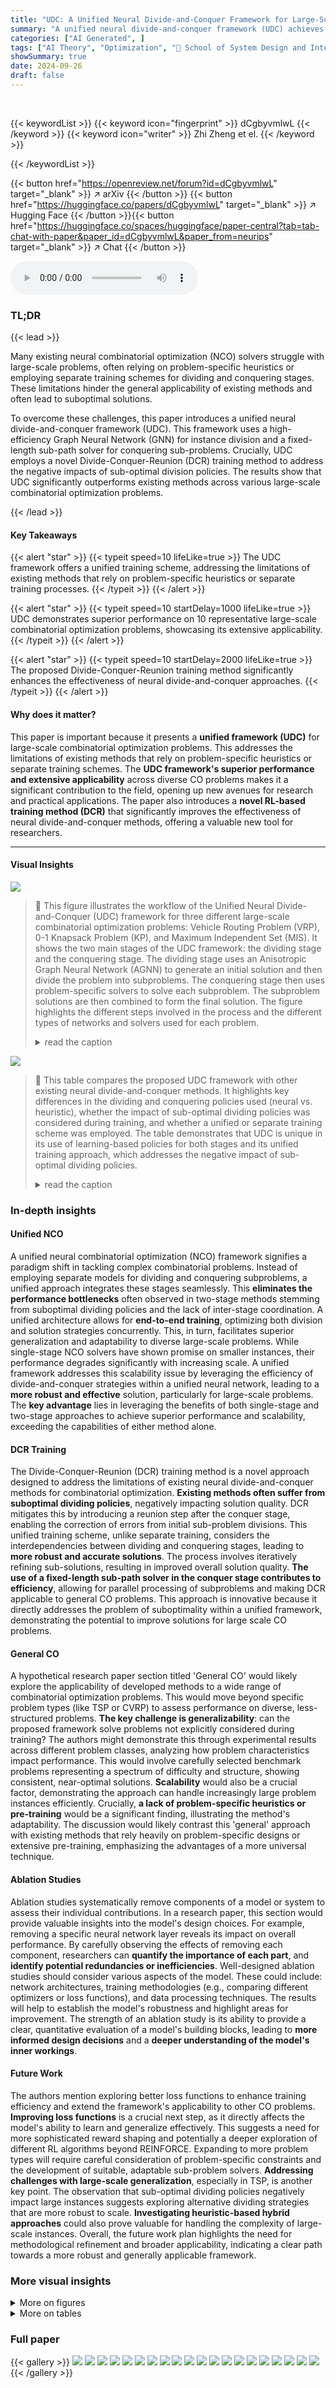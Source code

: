 ```yaml
---
title: "UDC: A Unified Neural Divide-and-Conquer Framework for Large-Scale Combinatorial Optimization Problems"
summary: "A unified neural divide-and-conquer framework (UDC) achieves superior performance on large-scale combinatorial optimization problems by employing a novel Divide-Conquer-Reunion training method and a h..."
categories: ["AI Generated", ]
tags: ["AI Theory", "Optimization", "🏢 School of System Design and Intelligent Manufacturing, Southern University of Science and Technology",]
showSummary: true
date: 2024-09-26
draft: false
---
```


<br>

{{< keywordList >}}
{{< keyword icon="fingerprint" >}} dCgbyvmlwL {{< /keyword >}}
{{< keyword icon="writer" >}} Zhi Zheng et el. {{< /keyword >}}
 
{{< /keywordList >}}

{{< button href="https://openreview.net/forum?id=dCgbyvmlwL" target="_blank" >}}
↗ arXiv
{{< /button >}}
{{< button href="https://huggingface.co/papers/dCgbyvmlwL" target="_blank" >}}
↗ Hugging Face
{{< /button >}}{{< button href="https://huggingface.co/spaces/huggingface/paper-central?tab=tab-chat-with-paper&paper_id=dCgbyvmlwL&paper_from=neurips" target="_blank" >}}
↗ Chat
{{< /button >}}




<audio controls>
    <source src="https://ai-paper-reviewer.com/dCgbyvmlwL/podcast.wav" type="audio/wav">
    Your browser does not support the audio element.
</audio>


### TL;DR


{{< lead >}}

Many existing neural combinatorial optimization (NCO) solvers struggle with large-scale problems, often relying on problem-specific heuristics or employing separate training schemes for dividing and conquering stages.  These limitations hinder the general applicability of existing methods and often lead to suboptimal solutions. 



To overcome these challenges, this paper introduces a unified neural divide-and-conquer framework (UDC).  This framework uses a high-efficiency Graph Neural Network (GNN) for instance division and a fixed-length sub-path solver for conquering sub-problems.  Crucially, UDC employs a novel Divide-Conquer-Reunion (DCR) training method to address the negative impacts of sub-optimal division policies.  The results show that UDC significantly outperforms existing methods across various large-scale combinatorial optimization problems.

{{< /lead >}}


#### Key Takeaways

{{< alert "star" >}}
{{< typeit speed=10 lifeLike=true >}} The UDC framework offers a unified training scheme, addressing the limitations of existing methods that rely on problem-specific heuristics or separate training processes. {{< /typeit >}}
{{< /alert >}}

{{< alert "star" >}}
{{< typeit speed=10 startDelay=1000 lifeLike=true >}} UDC demonstrates superior performance on 10 representative large-scale combinatorial optimization problems, showcasing its extensive applicability. {{< /typeit >}}
{{< /alert >}}

{{< alert "star" >}}
{{< typeit speed=10 startDelay=2000 lifeLike=true >}} The proposed Divide-Conquer-Reunion training method significantly enhances the effectiveness of neural divide-and-conquer approaches. {{< /typeit >}}
{{< /alert >}}

#### Why does it matter?
This paper is important because it presents a **unified framework (UDC)** for large-scale combinatorial optimization problems. This addresses the limitations of existing methods that rely on problem-specific heuristics or separate training schemes. The **UDC framework's superior performance and extensive applicability** across diverse CO problems makes it a significant contribution to the field, opening up new avenues for research and practical applications.  The paper also introduces a **novel RL-based training method (DCR)** that significantly improves the effectiveness of neural divide-and-conquer methods, offering a valuable new tool for researchers.

------
#### Visual Insights



![](https://ai-paper-reviewer.com/dCgbyvmlwL/figures_3_1.jpg)

> 🔼 This figure illustrates the workflow of the Unified Neural Divide-and-Conquer (UDC) framework for three different large-scale combinatorial optimization problems: Vehicle Routing Problem (VRP), 0-1 Knapsack Problem (KP), and Maximum Independent Set (MIS).  It shows the two main stages of the UDC framework: the dividing stage and the conquering stage.  The dividing stage uses an Anisotropic Graph Neural Network (AGNN) to generate an initial solution and then divide the problem into subproblems.  The conquering stage then uses problem-specific solvers to solve each subproblem.  The subproblem solutions are then combined to form the final solution.  The figure highlights the different steps involved in the process and the different types of networks and solvers used for each problem.
> <details>
> <summary>read the caption</summary>
> Figure 1: The solving process of the proposed UDC on large-scale VRP, 0-1 Knapsack Problem (KP), and Maximum Independent Set (MIS).
> </details>





![](https://ai-paper-reviewer.com/dCgbyvmlwL/tables_1_1.jpg)

> 🔼 This table compares the proposed UDC framework with other existing neural divide-and-conquer methods.  It highlights key differences in the dividing and conquering policies used (neural vs. heuristic), whether the impact of sub-optimal dividing policies was considered during training, and whether a unified or separate training scheme was employed. The table demonstrates that UDC is unique in its use of learning-based policies for both stages and its unified training approach, which addresses the negative impact of sub-optimal dividing policies.
> <details>
> <summary>read the caption</summary>
> Table 1: Comparison between our UDC and the other existing neural divide-and-conquer methods. The proposed UDC utilizes learning-based policies in both the dividing and conquering stages. Moreover, UDC is the first to achieve a superior unified training scheme by considering the negative impact of sub-optimal dividing policies on solution generation.
> </details>





### In-depth insights


#### Unified NCO
A unified neural combinatorial optimization (NCO) framework signifies a paradigm shift in tackling complex combinatorial problems.  Instead of employing separate models for dividing and conquering subproblems, a unified approach integrates these stages seamlessly. This **eliminates the performance bottlenecks** often observed in two-stage methods stemming from suboptimal dividing policies and the lack of inter-stage coordination.  A unified architecture allows for **end-to-end training**, optimizing both division and solution strategies concurrently. This, in turn, facilitates superior generalization and adaptability to diverse large-scale problems. While single-stage NCO solvers have shown promise on smaller instances, their performance degrades significantly with increasing scale.  A unified framework addresses this scalability issue by leveraging the efficiency of divide-and-conquer strategies within a unified neural network, leading to a **more robust and effective** solution, particularly for large-scale problems.  The **key advantage** lies in leveraging the benefits of both single-stage and two-stage approaches to achieve superior performance and scalability, exceeding the capabilities of either method alone.

#### DCR Training
The Divide-Conquer-Reunion (DCR) training method is a novel approach designed to address the limitations of existing neural divide-and-conquer methods for combinatorial optimization.  **Existing methods often suffer from suboptimal dividing policies**, negatively impacting solution quality. DCR mitigates this by introducing a reunion step after the conquer stage, enabling the correction of errors from initial sub-problem divisions. This unified training scheme, unlike separate training, considers the interdependencies between dividing and conquering stages, leading to **more robust and accurate solutions**. The process involves iteratively refining sub-solutions, resulting in improved overall solution quality.  **The use of a fixed-length sub-path solver in the conquer stage contributes to efficiency**, allowing for parallel processing of subproblems and making DCR applicable to general CO problems.  This approach is innovative because it directly addresses the problem of suboptimality within a unified framework, demonstrating the potential to improve solutions for large scale CO problems.

#### General CO
A hypothetical research paper section titled 'General CO' would likely explore the applicability of developed methods to a wide range of combinatorial optimization problems.  This would move beyond specific problem types (like TSP or CVRP) to assess performance on diverse, less-structured problems.  **The key challenge is generalizability**: can the proposed framework solve problems not explicitly considered during training?  The authors might demonstrate this through experimental results across different problem classes, analyzing how problem characteristics impact performance.  This would involve carefully selected benchmark problems representing a spectrum of difficulty and structure, showing consistent, near-optimal solutions. **Scalability** would also be a crucial factor, demonstrating the approach can handle increasingly large problem instances efficiently.  Crucially, **a lack of problem-specific heuristics or pre-training** would be a significant finding, illustrating the method's adaptability.  The discussion would likely contrast this 'general' approach with existing methods that rely heavily on problem-specific designs or extensive pre-training, emphasizing the advantages of a more universal technique.

#### Ablation Studies
Ablation studies systematically remove components of a model or system to assess their individual contributions.  In a research paper, this section would provide valuable insights into the model's design choices. For example, removing a specific neural network layer reveals its impact on overall performance. By carefully observing the effects of removing each component, researchers can **quantify the importance of each part**, and **identify potential redundancies or inefficiencies**.  Well-designed ablation studies should consider various aspects of the model.  These could include: network architectures, training methodologies (e.g., comparing different optimizers or loss functions), and data processing techniques. The results will help to establish the model's robustness and highlight areas for improvement. The strength of an ablation study is its ability to provide a clear, quantitative evaluation of a model's building blocks, leading to **more informed design decisions** and a **deeper understanding of the model's inner workings**.

#### Future Work
The authors mention exploring better loss functions to enhance training efficiency and extend the framework's applicability to other CO problems.  **Improving loss functions** is a crucial next step, as it directly affects the model's ability to learn and generalize effectively.  This suggests a need for more sophisticated reward shaping and potentially a deeper exploration of different RL algorithms beyond REINFORCE. Expanding to more problem types will require careful consideration of problem-specific constraints and the development of suitable, adaptable sub-problem solvers.  **Addressing challenges with large-scale generalization**, especially in TSP, is another key point. The observation that sub-optimal dividing policies negatively impact large instances suggests exploring alternative dividing strategies that are more robust to scale.  **Investigating heuristic-based hybrid approaches** could also prove valuable for handling the complexity of large-scale instances.  Overall, the future work plan highlights the need for methodological refinement and broader applicability, indicating a clear path towards a more robust and generally applicable framework.


### More visual insights

<details>
<summary>More on figures
</summary>


![](https://ai-paper-reviewer.com/dCgbyvmlwL/figures_8_1.jpg)

> 🔼 This figure shows the training curves for three different training schemes for UDC: Unified Training (UDC), Pre-train + Joint Training, and Pre-train + Train Dividing.  The unified training scheme shows significantly better convergence and lower objective function values compared to the other two schemes, especially on larger instances (TSP1000). This highlights the benefits of the UDC framework's unified training approach in achieving better performance compared to the separate training approaches used in other existing neural divide-and-conquer methods.
> <details>
> <summary>read the caption</summary>
> Figure 3: Training curves of UDC variants with different training schemes.
> </details>



![](https://ai-paper-reviewer.com/dCgbyvmlwL/figures_16_1.jpg)

> 🔼 This figure illustrates the overall framework of the UDC model in solving three different large-scale combinatorial optimization problems: Vehicle Routing Problem (VRP), 0-1 Knapsack Problem (KP), and Maximum Independent Set (MIS).  The dividing stage utilizes an Anisotropic Graph Neural Network (AGNN) to generate an initial solution, which is then used to decompose the problem into subproblems in the conquering stage.  The conquering stage employs appropriate constructive neural solvers (such as AGNN for MIS problems) to solve each subproblem. Finally, the solutions from each subproblem are merged to obtain a final solution to the original large-scale problem. The figure highlights the different components of the UDC framework and how they interact to solve different types of combinatorial optimization problems.  It showcases the versatility of the UDC framework, which doesn't rely on problem-specific heuristics.
> <details>
> <summary>read the caption</summary>
> Figure 1: The solving process of the proposed UDC on large-scale VRP, 0-1 Knapsack Problem (KP), and Maximum Independent Set (MIS).
> </details>



![](https://ai-paper-reviewer.com/dCgbyvmlwL/figures_30_1.jpg)

> 🔼 This figure illustrates the overall process of the proposed Unified Neural Divide-and-Conquer (UDC) framework for solving three different large-scale combinatorial optimization problems: Vehicle Routing Problem (VRP), 0-1 Knapsack Problem (KP), and Maximum Independent Set (MIS).  The figure shows the two-stage process (dividing and conquering) and the sub-problem preparation steps that are involved in each problem.  It highlights that UDC uses a heatmap-based solver with an Anisotropic Graph Neural Network (AGNN) for the dividing stage and problem-specific constructive neural solvers for the conquering stage.  The figure also shows how the sub-problems are prepared for each problem, taking into account the specific constraints and characteristics of each problem.  The use of a unified training scheme is implied by the figure's depiction of the overall process.
> <details>
> <summary>read the caption</summary>
> Figure 1: The solving process of the proposed UDC on large-scale VRP, 0-1 Knapsack Problem (KP), and Maximum Independent Set (MIS).
> </details>



![](https://ai-paper-reviewer.com/dCgbyvmlwL/figures_32_1.jpg)

> 🔼 This figure illustrates the overall pipeline of the UDC framework for solving three different large-scale combinatorial optimization problems: Vehicle Routing Problem (VRP), 0-1 Knapsack Problem (KP), and Maximum Independent Set (MIS).  Each problem is shown with its respective stages: dividing stage and conquering stage. The dividing stage uses an Anisotropic Graph Neural Network (AGNN) to generate an initial solution, which informs the decomposition of the original problem into smaller subproblems. The conquering stage then solves these subproblems using appropriate solvers (e.g., VRP solver, KP solver, MIS solver) before merging the results to obtain a final solution. The figure also highlights the use of a heatmap to represent the instance, the preparation of the subproblems to integrate problem-specific constraints, and the merging of subproblem solutions.  It visually demonstrates how the unified divide-and-conquer approach works across different problem types.
> <details>
> <summary>read the caption</summary>
> Figure 1: The solving process of the proposed UDC on large-scale VRP, 0-1 Knapsack Problem (KP), and Maximum Independent Set (MIS).
> </details>



![](https://ai-paper-reviewer.com/dCgbyvmlwL/figures_34_1.jpg)

> 🔼 This figure illustrates the workflow of the Unified Neural Divide-and-Conquer (UDC) framework for three different large-scale combinatorial optimization problems: Vehicle Routing Problem (VRP), 0-1 Knapsack Problem (KP), and Maximum Independent Set (MIS).  It shows how UDC utilizes a two-stage process: a dividing stage that employs an Anisotropic Graph Neural Network (AGNN) to decompose the problem into smaller, manageable subproblems, and a conquering stage that uses specialized solvers (e.g., AGNN for MIS, POMO or ICAM for VRPs) to solve these subproblems. The subproblem solutions are then merged to produce a final solution for the original large-scale problem. The figure provides a visual representation of the data flow and processing steps involved in each stage for each of the three problem types.
> <details>
> <summary>read the caption</summary>
> Figure 1: The solving process of the proposed UDC on large-scale VRP, 0-1 Knapsack Problem (KP), and Maximum Independent Set (MIS).
> </details>



![](https://ai-paper-reviewer.com/dCgbyvmlwL/figures_35_1.jpg)

> 🔼 This figure illustrates the workflow of the UDC framework for solving three different large-scale combinatorial optimization problems: Vehicle Routing Problem (VRP), 0-1 Knapsack Problem (KP), and Maximum Independent Set (MIS).  It shows how the UDC method, which is a two-stage approach, processes each problem. The first stage is the dividing stage, where the instance is divided into subproblems using an Anisotropic Graph Neural Network (AGNN). The second stage is the conquering stage, where each subproblem is solved using a suitable constructive neural solver (e.g., AGNN for MIS, POMO for VRPs, etc.). Finally, the solutions of the subproblems are merged to get the final solution for the original problem. The figure highlights the different steps involved in the process for each of the three problems, including sub-problem preparation, and emphasizes the overall architecture of UDC.
> <details>
> <summary>read the caption</summary>
> Figure 1: The solving process of the proposed UDC on large-scale VRP, 0-1 Knapsack Problem (KP), and Maximum Independent Set (MIS).
> </details>



![](https://ai-paper-reviewer.com/dCgbyvmlwL/figures_35_2.jpg)

> 🔼 This figure illustrates the workflow of the UDC framework applied to three different large-scale combinatorial optimization problems: Vehicle Routing Problem (VRP), 0-1 Knapsack Problem (KP), and Maximum Independent Set (MIS).  It shows how the UDC's two-stage approach, dividing and conquering, works in practice. The dividing stage uses an Anisotropic Graph Neural Network (AGNN) to decompose the problem into smaller subproblems.  The conquering stage then employs problem-specific solvers to find solutions for these subproblems. Finally, these sub-solutions are combined to produce the final solution. The figure highlights the differences in the subproblem generation and solution processes for the three problem types, emphasizing the framework's versatility and adaptability to various combinatorial optimization tasks.  Different colors and shapes represent various components of the solution process and sub-problems in the figure.
> <details>
> <summary>read the caption</summary>
> Figure 1: The solving process of the proposed UDC on large-scale VRP, 0-1 Knapsack Problem (KP), and Maximum Independent Set (MIS).
> </details>



![](https://ai-paper-reviewer.com/dCgbyvmlwL/figures_35_3.jpg)

> 🔼 This figure illustrates the workflow of the Unified Neural Divide-and-Conquer (UDC) framework for solving three different large-scale combinatorial optimization problems: Vehicle Routing Problem (VRP), 0-1 Knapsack Problem (KP), and Maximum Independent Set (MIS).  It shows the two main stages of UDC: the dividing stage and the conquering stage. The dividing stage uses an Anisotropic Graph Neural Network (AGNN) to decompose the original problem into smaller subproblems. The conquering stage employs appropriate solvers for each subproblem (AGNN for MIS, POMO or ICAM for VRPs, and a specific solver for KP).  The figure highlights the input, intermediate steps, and output for each problem, illustrating the iterative refinement of solutions through subproblem solving and merging.
> <details>
> <summary>read the caption</summary>
> Figure 1: The solving process of the proposed UDC on large-scale VRP, 0-1 Knapsack Problem (KP), and Maximum Independent Set (MIS).
> </details>



![](https://ai-paper-reviewer.com/dCgbyvmlwL/figures_35_4.jpg)

> 🔼 This figure illustrates the workflow of the proposed UDC framework for three different large-scale combinatorial optimization problems: Vehicle Routing Problem (VRP), 0-1 Knapsack Problem (KP), and Maximum Independent Set (MIS).  It shows the two main stages of the UDC approach: the dividing stage and the conquering stage. In the dividing stage, a heatmap-based method with an Anisotropic Graph Neural Network (AGNN) is used to generate an initial solution and divide the problem into subproblems.  The conquering stage then employs problem-specific constructive neural solvers (e.g., AGNN for MIS, POMO for VRPs) to solve the subproblems. The subproblem solutions are then merged to form a final solution for the original problem.  The figure highlights the different steps involved for each problem type and the interdependencies between the stages, such as how the initial solution from the dividing stage influences the subsequent subproblem generation in the conquering stage.
> <details>
> <summary>read the caption</summary>
> Figure 1: The solving process of the proposed UDC on large-scale VRP, 0-1 Knapsack Problem (KP), and Maximum Independent Set (MIS).
> </details>



![](https://ai-paper-reviewer.com/dCgbyvmlwL/figures_35_5.jpg)

> 🔼 This figure illustrates the workflow of the UDC framework across three different large-scale combinatorial optimization problems: Vehicle Routing Problem (VRP), 0-1 Knapsack Problem (KP), and Maximum Independent Set (MIS).  It shows how UDC's two-stage process (dividing and conquering) operates. The dividing stage uses an Anisotropic Graph Neural Network (AGNN) to decompose the original problem into subproblems, visualized by different colored sections of the graph. The conquering stage uses specialized solvers for each type of subproblem (VRP solver, KP solver, MIS solver) to find solutions for the subproblems.  Finally, the subproblem solutions are merged to obtain a solution for the original problem.  The figure highlights the key components of UDC, including the AGNN for dividing, the specialized solvers for conquering, and the final merging step.
> <details>
> <summary>read the caption</summary>
> Figure 1: The solving process of the proposed UDC on large-scale VRP, 0-1 Knapsack Problem (KP), and Maximum Independent Set (MIS).
> </details>



![](https://ai-paper-reviewer.com/dCgbyvmlwL/figures_35_6.jpg)

> 🔼 This figure illustrates the workflow of the UDC framework for three different large-scale combinatorial optimization problems: Vehicle Routing Problem (VRP), 0-1 Knapsack Problem (KP), and Maximum Independent Set (MIS).  It shows how UDC uses a two-stage process: a dividing stage using an Anisotropic Graph Neural Network (AGNN) to decompose the problem into subproblems, and a conquering stage employing problem-specific solvers (AGNN for MIS, POMO or ICAM for VRPs) to solve the subproblems. The subproblems are then merged into a final solution, and the process iterates with refinement.  Different visual elements are used to highlight the data representation and transformation at each stage.
> <details>
> <summary>read the caption</summary>
> Figure 1: The solving process of the proposed UDC on large-scale VRP, 0-1 Knapsack Problem (KP), and Maximum Independent Set (MIS).
> </details>



![](https://ai-paper-reviewer.com/dCgbyvmlwL/figures_36_1.jpg)

> 🔼 This figure visualizes the TSP solutions obtained by different methods on a random TSP instance. It shows the initial solution generated by the dividing stage of the UDC framework, the solutions after one and multiple rounds of conquering stages, and the optimal solution.  The colors in the initial solution and the first conquering stage subfigures represent the different subproblems generated by the dividing policy. The objective function (Obj.) values are provided for each solution, and the figure illustrates how UDC progressively refines its solution toward the optimal one by solving subproblems.
> <details>
> <summary>read the caption</summary>
> Figure 7: Visualization of TSP solutions on a random TSP instance, Obj. represents the objective function. The colors in subfigure (a)(b) represent sub-problems.
> </details>



</details>




<details>
<summary>More on tables
</summary>


![](https://ai-paper-reviewer.com/dCgbyvmlwL/tables_4_1.jpg)
> 🔼 This table compares the proposed UDC framework with other existing neural divide-and-conquer methods. It highlights key differences in dividing and conquering policies, how these methods handle the negative impact of suboptimal dividing policies, and whether they utilize unified or separate training schemes. The table demonstrates that UDC is unique in its use of learning-based policies in both stages and its unified training scheme which addresses the negative impacts of sub-optimal dividing policies, resulting in a superior solution generation approach.
> <details>
> <summary>read the caption</summary>
> Table 1: Comparison between our UDC and the other existing neural divide-and-conquer methods. The proposed UDC utilizes learning-based policies in both the dividing and conquering stages. Moreover, UDC is the first to achieve a superior unified training scheme by considering the negative impact of sub-optimal dividing policies on solution generation.
> </details>

![](https://ai-paper-reviewer.com/dCgbyvmlwL/tables_6_1.jpg)
> 🔼 This table compares the performance of various methods on solving TSP and CVRP problems of different sizes (500, 1000, and 2000 nodes).  It shows the objective function value (Obj.), the gap between the method's result and the best known result (Gap), and the time taken to solve each instance (Time).  The best overall performance for each problem size is highlighted in bold, and the best performing learning-based method is shaded.
> <details>
> <summary>read the caption</summary>
> Table 2: Objective function (Obj.), Gap to the best algorithm (Gap), and solving time (Time) on 500-node, 1,000-node, and 2,000-node TSP and CVRP. All TSP test sets and CVRP500 test sets contain 128 instances. CVRP1,000 and CVRP2,000 contain 100 instances (following the generation settings in [13]). The overall best performance is in bold and the best learning-based method is marked by shade.
> </details>

![](https://ai-paper-reviewer.com/dCgbyvmlwL/tables_7_1.jpg)
> 🔼 This table presents a comparison of the objective function values, gaps to the best-performing algorithm, and solution times for various methods on TSP and CVRP problems with 500, 1000, and 2000 nodes.  The best overall performance for each problem size is highlighted in bold, and the best-performing learning-based method is shaded.
> <details>
> <summary>read the caption</summary>
> Table 2: Objective function (Obj.), Gap to the best algorithm (Gap), and solving time (Time) on 500-node, 1,000-node, and 2,000-node TSP and CVRP. All TSP test sets and CVRP500 test sets contain 128 instances. CVRP1,000 and CVRP2,000 contain 100 instances (following the generation settings in [13]). The overall best performance is in bold and the best learning-based method is marked by shade.
> </details>

![](https://ai-paper-reviewer.com/dCgbyvmlwL/tables_8_1.jpg)
> 🔼 This table compares the proposed UDC framework with other existing neural divide-and-conquer methods.  It highlights key differences in their dividing and conquering policies, whether they consider the impact of sub-optimal dividing policies, and if they utilize a unified or separate training scheme. The table demonstrates that UDC is unique in its unified training approach and its consideration of sub-optimal dividing policies' effects.
> <details>
> <summary>read the caption</summary>
> Table 1: Comparison between our UDC and the other existing neural divide-and-conquer methods. The proposed UDC utilizes learning-based policies in both the dividing and conquering stages. Moreover, UDC is the first to achieve a superior unified training scheme by considering the negative impact of sub-optimal dividing policies on solution generation.
> </details>

![](https://ai-paper-reviewer.com/dCgbyvmlwL/tables_8_2.jpg)
> 🔼 This table compares the proposed UDC framework with other existing neural divide-and-conquer methods.  It highlights key differences in the dividing and conquering policies used (whether neural or heuristic), how these methods handle the negative impact of sub-optimal dividing policies, and whether they use a unified or separate training scheme for the two policies.  The table demonstrates that UDC is unique in its use of learning-based policies in both stages and its unified training approach.
> <details>
> <summary>read the caption</summary>
> Table 1: Comparison between our UDC and the other existing neural divide-and-conquer methods. The proposed UDC utilizes learning-based policies in both the dividing and conquering stages. Moreover, UDC is the first to achieve a superior unified training scheme by considering the negative impact of sub-optimal dividing policies on solution generation.
> </details>

![](https://ai-paper-reviewer.com/dCgbyvmlwL/tables_23_1.jpg)
> 🔼 This table compares the proposed UDC framework with other existing neural divide-and-conquer methods.  It highlights key differences in dividing and conquering policies (neural vs heuristic), whether the methods consider the impact of sub-optimal dividing policies, and whether the training of the two policies is unified or separate.  The table shows that UDC is unique in its use of learning-based policies for both stages and its unified training scheme that addresses the negative effects of suboptimal dividing.
> <details>
> <summary>read the caption</summary>
> Table 1: Comparison between our UDC and the other existing neural divide-and-conquer methods. The proposed UDC utilizes learning-based policies in both the dividing and conquering stages. Moreover, UDC is the first to achieve a superior unified training scheme by considering the negative impact of sub-optimal dividing policies on solution generation.
> </details>

![](https://ai-paper-reviewer.com/dCgbyvmlwL/tables_24_1.jpg)
> 🔼 This table compares the proposed UDC framework with other existing neural divide-and-conquer methods.  It highlights key differences in the dividing and conquering policies used (neural network-based or heuristic), whether the methods account for the negative impact of suboptimal dividing policies, and whether the training process is unified or separate.  The table shows that UDC uniquely utilizes learning-based policies in both stages and employs a unified training scheme, addressing limitations of prior methods.
> <details>
> <summary>read the caption</summary>
> Table 1: Comparison between our UDC and the other existing neural divide-and-conquer methods. The proposed UDC utilizes learning-based policies in both the dividing and conquering stages. Moreover, UDC is the first to achieve a superior unified training scheme by considering the negative impact of sub-optimal dividing policies on solution generation.
> </details>

![](https://ai-paper-reviewer.com/dCgbyvmlwL/tables_25_1.jpg)
> 🔼 This table presents a comparison of different methods for solving Traveling Salesperson Problem (TSP) and Capacitated Vehicle Routing Problem (CVRP) instances of varying sizes (500, 1000, and 2000 nodes).  The table shows the objective function value (Obj.), the gap between the obtained solution and the best-known solution (Gap), and the time taken to find the solution (Time). The best-performing method overall and the best-performing learning-based method for each problem size are highlighted.
> <details>
> <summary>read the caption</summary>
> Table 2: Objective function (Obj.), Gap to the best algorithm (Gap), and solving time (Time) on 500-node, 1,000-node, and 2,000-node TSP and CVRP. All TSP test sets and CVRP500 test sets contain 128 instances. CVRP1,000 and CVRP2,000 contain 100 instances (following the generation settings in [13]). The overall best performance is in bold and the best learning-based method is marked by shade.
> </details>

![](https://ai-paper-reviewer.com/dCgbyvmlwL/tables_25_2.jpg)
> 🔼 This table presents a comparison of the objective function values, gaps to the best-performing algorithm, and solving times for various methods on TSP and CVRP problems with 500, 1000, and 2000 nodes.  The best overall performance for each problem size is highlighted in bold, and the best-performing learning-based method is shaded. The table provides a quantitative assessment of the different methods' performance on large-scale combinatorial optimization problems.
> <details>
> <summary>read the caption</summary>
> Table 2: Objective function (Obj.), Gap to the best algorithm (Gap), and solving time (Time) on 500-node, 1,000-node, and 2,000-node TSP and CVRP. All TSP test sets and CVRP500 test sets contain 128 instances. CVRP1,000 and CVRP2,000 contain 100 instances (following the generation settings in [13]). The overall best performance is in bold and the best learning-based method is marked by shade.
> </details>

![](https://ai-paper-reviewer.com/dCgbyvmlwL/tables_26_1.jpg)
> 🔼 This table compares the proposed UDC framework with other existing neural divide-and-conquer methods.  It highlights key differences in their dividing and conquering policies (whether neural or heuristic-based), how they handle the impact of sub-optimal dividing policies (ignored or considered), and whether they use a unified or separate training scheme for the two policies. The table shows that UDC uniquely utilizes learning-based policies in both stages and employs a unified training scheme, addressing limitations of previous methods.
> <details>
> <summary>read the caption</summary>
> Table 1: Comparison between our UDC and the other existing neural divide-and-conquer methods. The proposed UDC utilizes learning-based policies in both the dividing and conquering stages. Moreover, UDC is the first to achieve a superior unified training scheme by considering the negative impact of sub-optimal dividing policies on solution generation.
> </details>

![](https://ai-paper-reviewer.com/dCgbyvmlwL/tables_26_2.jpg)
> 🔼 This table presents a comparison of the objective function values, gaps to the best-performing algorithm, and solving times for different methods on TSP and CVRP problems with varying numbers of nodes (500, 1000, and 2000).  The best overall performance for each metric is highlighted in bold, and the best-performing learning-based method is shaded.  The number of instances used in the testing is also provided.
> <details>
> <summary>read the caption</summary>
> Table 2: Objective function (Obj.), Gap to the best algorithm (Gap), and solving time (Time) on 500-node, 1,000-node, and 2,000-node TSP and CVRP. All TSP test sets and CVRP500 test sets contain 128 instances. CVRP1,000 and CVRP2,000 contain 100 instances (following the generation settings in [13]). The overall best performance is in bold and the best learning-based method is marked by shade.
> </details>

![](https://ai-paper-reviewer.com/dCgbyvmlwL/tables_27_1.jpg)
> 🔼 This table presents a comparison of different methods for solving TSP and CVRP problems with varying instance sizes (500, 1000, and 2000 nodes).  It shows the objective function value, the gap to the best-performing algorithm, and the solution time for each method.  The best overall performance and the best learning-based methods are highlighted.
> <details>
> <summary>read the caption</summary>
> Table 2: Objective function (Obj.), Gap to the best algorithm (Gap), and solving time (Time) on 500-node, 1,000-node, and 2,000-node TSP and CVRP. All TSP test sets and CVRP500 test sets contain 128 instances. CVRP1,000 and CVRP2,000 contain 100 instances (following the generation settings in [13]). The overall best performance is in bold and the best learning-based method is marked by shade.
> </details>

![](https://ai-paper-reviewer.com/dCgbyvmlwL/tables_27_2.jpg)
> 🔼 This table presents a comparison of different methods for solving TSP and CVRP problems of varying sizes (500, 1000, and 2000 nodes).  The metrics used for comparison include the objective function value (Obj.), the gap between the method's solution and the best-known solution (Gap), and the time taken to find the solution (Time).  The best overall performance and the best among learning-based methods are highlighted.
> <details>
> <summary>read the caption</summary>
> Table 2: Objective function (Obj.), Gap to the best algorithm (Gap), and solving time (Time) on 500-node, 1,000-node, and 2,000-node TSP and CVRP. All TSP test sets and CVRP500 test sets contain 128 instances. CVRP1,000 and CVRP2,000 contain 100 instances (following the generation settings in [13]). The overall best performance is in bold and the best learning-based method is marked by shade.
> </details>

![](https://ai-paper-reviewer.com/dCgbyvmlwL/tables_28_1.jpg)
> 🔼 This table presents a comparison of the objective function values, gaps to the best-performing algorithm, and solving times for various neural combinatorial optimization methods on TSP and CVRP problems with 500, 1000, and 2000 nodes.  The best overall performance for each metric is highlighted in bold, and the best-performing learning-based method is shaded. The table provides a quantitative assessment of the performance of different algorithms on increasingly larger problem sizes.
> <details>
> <summary>read the caption</summary>
> Table 2: Objective function (Obj.), Gap to the best algorithm (Gap), and solving time (Time) on 500-node, 1,000-node, and 2,000-node TSP and CVRP. All TSP test sets and CVRP500 test sets contain 128 instances. CVRP1,000 and CVRP2,000 contain 100 instances (following the generation settings in [13]). The overall best performance is in bold and the best learning-based method is marked by shade.
> </details>

![](https://ai-paper-reviewer.com/dCgbyvmlwL/tables_29_1.jpg)
> 🔼 This table presents a comparison of the objective function values, gaps to the best-performing algorithm, and solution times for different methods on TSP and CVRP problems with varying numbers of nodes (500, 1000, and 2000).  The best overall performance for each metric is highlighted in bold, and the best-performing learning-based method is shaded.
> <details>
> <summary>read the caption</summary>
> Table 2: Objective function (Obj.), Gap to the best algorithm (Gap), and solving time (Time) on 500-node, 1,000-node, and 2,000-node TSP and CVRP. All TSP test sets and CVRP500 test sets contain 128 instances. CVRP1,000 and CVRP2,000 contain 100 instances (following the generation settings in [13]). The overall best performance is in bold and the best learning-based method is marked by shade.
> </details>

![](https://ai-paper-reviewer.com/dCgbyvmlwL/tables_29_2.jpg)
> 🔼 This table presents a comparison of the objective function values, gaps to the best-performing algorithm, and solving times for different methods on TSP and CVRP problems with 500, 1000, and 2000 nodes.  The best overall performance for each problem size is highlighted in bold, and the best-performing learning-based method is shaded.
> <details>
> <summary>read the caption</summary>
> Table 2: Objective function (Obj.), Gap to the best algorithm (Gap), and solving time (Time) on 500-node, 1,000-node, and 2,000-node TSP and CVRP. All TSP test sets and CVRP500 test sets contain 128 instances. CVRP1,000 and CVRP2,000 contain 100 instances (following the generation settings in [13]). The overall best performance is in bold and the best learning-based method is marked by shade.
> </details>

![](https://ai-paper-reviewer.com/dCgbyvmlwL/tables_29_3.jpg)
> 🔼 This table presents a comparison of different methods for solving TSP and CVRP problems with varying sizes (500, 1000, and 2000 nodes).  It shows the objective function values, the gap between each method's solution and the optimal solution, and the time taken to find the solution.  The best performing method for each problem size is highlighted in bold, and the best-performing learning-based method is shaded.
> <details>
> <summary>read the caption</summary>
> Table 2: Objective function (Obj.), Gap to the best algorithm (Gap), and solving time (Time) on 500-node, 1,000-node, and 2,000-node TSP and CVRP. All TSP test sets and CVRP500 test sets contain 128 instances. CVRP1,000 and CVRP2,000 contain 100 instances (following the generation settings in [13]). The overall best performance is in bold and the best learning-based method is marked by shade.
> </details>

![](https://ai-paper-reviewer.com/dCgbyvmlwL/tables_31_1.jpg)
> 🔼 This table presents a comparison of different methods for solving TSP and CVRP problems with varying instance sizes (500, 1000, and 2000 nodes).  The results are shown in terms of objective function value, the gap to the best-performing algorithm, and the time taken to solve the problems.  The best overall performance and the best learning-based method for each problem and size are highlighted.
> <details>
> <summary>read the caption</summary>
> Table 2: Objective function (Obj.), Gap to the best algorithm (Gap), and solving time (Time) on 500-node, 1,000-node, and 2,000-node TSP and CVRP. All TSP test sets and CVRP500 test sets contain 128 instances. CVRP1,000 and CVRP2,000 contain 100 instances (following the generation settings in [13]). The overall best performance is in bold and the best learning-based method is marked by shade.
> </details>

![](https://ai-paper-reviewer.com/dCgbyvmlwL/tables_32_1.jpg)
> 🔼 This table presents a comparison of the objective function values, gaps to the best algorithm, and solving times for different methods on TSP and CVRP problems with 500, 1000, and 2000 nodes.  The best performing method for each problem size is highlighted in bold, and the best-performing learning-based method is shaded.
> <details>
> <summary>read the caption</summary>
> Table 2: Objective function (Obj.), Gap to the best algorithm (Gap), and solving time (Time) on 500-node, 1,000-node, and 2,000-node TSP and CVRP. All TSP test sets and CVRP500 test sets contain 128 instances. CVRP1,000 and CVRP2,000 contain 100 instances (following the generation settings in [13]). The overall best performance is in bold and the best learning-based method is marked by shade.
> </details>

![](https://ai-paper-reviewer.com/dCgbyvmlwL/tables_33_1.jpg)
> 🔼 This table compares the proposed UDC framework with other existing neural divide-and-conquer methods in terms of dividing and conquering policies, the consideration of the negative impact of suboptimal dividing policies, and the training schemes used for the two policies.  It highlights that UDC is unique in using learning-based policies for both stages and employing a unified training scheme to address the suboptimality issue.
> <details>
> <summary>read the caption</summary>
> Table 1: Comparison between our UDC and the other existing neural divide-and-conquer methods. The proposed UDC utilizes learning-based policies in both the dividing and conquering stages. Moreover, UDC is the first to achieve a superior unified training scheme by considering the negative impact of sub-optimal dividing policies on solution generation.
> </details>

![](https://ai-paper-reviewer.com/dCgbyvmlwL/tables_33_2.jpg)
> 🔼 This table compares the proposed UDC framework with other existing neural divide-and-conquer methods.  It highlights key differences in the dividing and conquering policies used (neural or heuristic-based), whether the impact of sub-optimal dividing policies was considered during training, and if the training was unified or separate for both policies.  UDC is shown to be unique in its use of learning-based policies in both stages and its unified training scheme.
> <details>
> <summary>read the caption</summary>
> Table 1: Comparison between our UDC and the other existing neural divide-and-conquer methods. The proposed UDC utilizes learning-based policies in both the dividing and conquering stages. Moreover, UDC is the first to achieve a superior unified training scheme by considering the negative impact of sub-optimal dividing policies on solution generation.
> </details>

![](https://ai-paper-reviewer.com/dCgbyvmlwL/tables_37_1.jpg)
> 🔼 This table compares the proposed UDC framework with other existing neural divide-and-conquer methods.  It highlights key differences in dividing and conquering policies (neural or heuristic-based), how sub-optimal dividing policies are handled (considered or ignored), and whether the training of these policies is unified or separate.  The table shows that UDC is unique in its unified training approach and use of learning-based policies in both stages.
> <details>
> <summary>read the caption</summary>
> Table 1: Comparison between our UDC and the other existing neural divide-and-conquer methods. The proposed UDC utilizes learning-based policies in both the dividing and conquering stages. Moreover, UDC is the first to achieve a superior unified training scheme by considering the negative impact of sub-optimal dividing policies on solution generation.
> </details>

</details>




### Full paper

{{< gallery >}}
<img src="https://ai-paper-reviewer.com/dCgbyvmlwL/1.png" class="grid-w50 md:grid-w33 xl:grid-w25" />
<img src="https://ai-paper-reviewer.com/dCgbyvmlwL/2.png" class="grid-w50 md:grid-w33 xl:grid-w25" />
<img src="https://ai-paper-reviewer.com/dCgbyvmlwL/3.png" class="grid-w50 md:grid-w33 xl:grid-w25" />
<img src="https://ai-paper-reviewer.com/dCgbyvmlwL/4.png" class="grid-w50 md:grid-w33 xl:grid-w25" />
<img src="https://ai-paper-reviewer.com/dCgbyvmlwL/5.png" class="grid-w50 md:grid-w33 xl:grid-w25" />
<img src="https://ai-paper-reviewer.com/dCgbyvmlwL/6.png" class="grid-w50 md:grid-w33 xl:grid-w25" />
<img src="https://ai-paper-reviewer.com/dCgbyvmlwL/7.png" class="grid-w50 md:grid-w33 xl:grid-w25" />
<img src="https://ai-paper-reviewer.com/dCgbyvmlwL/8.png" class="grid-w50 md:grid-w33 xl:grid-w25" />
<img src="https://ai-paper-reviewer.com/dCgbyvmlwL/9.png" class="grid-w50 md:grid-w33 xl:grid-w25" />
<img src="https://ai-paper-reviewer.com/dCgbyvmlwL/10.png" class="grid-w50 md:grid-w33 xl:grid-w25" />
<img src="https://ai-paper-reviewer.com/dCgbyvmlwL/11.png" class="grid-w50 md:grid-w33 xl:grid-w25" />
<img src="https://ai-paper-reviewer.com/dCgbyvmlwL/12.png" class="grid-w50 md:grid-w33 xl:grid-w25" />
<img src="https://ai-paper-reviewer.com/dCgbyvmlwL/13.png" class="grid-w50 md:grid-w33 xl:grid-w25" />
<img src="https://ai-paper-reviewer.com/dCgbyvmlwL/14.png" class="grid-w50 md:grid-w33 xl:grid-w25" />
<img src="https://ai-paper-reviewer.com/dCgbyvmlwL/15.png" class="grid-w50 md:grid-w33 xl:grid-w25" />
<img src="https://ai-paper-reviewer.com/dCgbyvmlwL/16.png" class="grid-w50 md:grid-w33 xl:grid-w25" />
<img src="https://ai-paper-reviewer.com/dCgbyvmlwL/17.png" class="grid-w50 md:grid-w33 xl:grid-w25" />
<img src="https://ai-paper-reviewer.com/dCgbyvmlwL/18.png" class="grid-w50 md:grid-w33 xl:grid-w25" />
<img src="https://ai-paper-reviewer.com/dCgbyvmlwL/19.png" class="grid-w50 md:grid-w33 xl:grid-w25" />
<img src="https://ai-paper-reviewer.com/dCgbyvmlwL/20.png" class="grid-w50 md:grid-w33 xl:grid-w25" />
{{< /gallery >}}